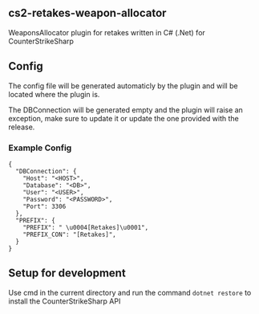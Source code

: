 ## cs2-retakes-weapon-allocator

WeaponsAllocator plugin for retakes written in C# (.Net) for CounterStrikeSharp

## Config

The config file will be generated automaticly by the plugin and will be located where the plugin is.

The DBConnection will be generated empty and the plugin will raise an exception, make sure to update it or update the one provided with the release.

### Example Config

```
{
  "DBConnection": {
    "Host": "<HOST>",
    "Database": "<DB>",
    "User": "<USER>",
    "Password": "<PASSWORD>",
    "Port": 3306
  },
  "PREFIX": {
    "PREFIX": " \u0004[Retakes]\u0001",
    "PREFIX_CON": "[Retakes]",
  }
}

```

## Setup for development

Use cmd in the current directory and run the command `dotnet restore` to install the CounterStrikeSharp API
